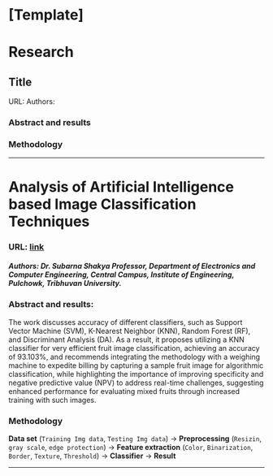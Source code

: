 # [Template]
# Research
## Title
URL:
Authors:
### Abstract and results
### Methodology
---
# Analysis of Artificial Intelligence based Image Classification Techniques
### URL: [link](https://www.researchgate.net/profile/Subarna-Shakya/publication/341064540_Analysis_of_Artificial_Intelligence_based_Image_Classification_Techniques/links/6106237d169a1a0103cc9c47/Analysis-of-Artificial-Intelligence-based-Image-Classification-Techniques.pdf?origin=journalDetail&_tp=eyJwYWdlIjoiam91cm5hbERldGFpbCJ9)
##### **Authors**: Dr. Subarna Shakya Professor, Department of Electronics and Computer Engineering, Central Campus, Institute of Engineering, Pulchowk, Tribhuvan University.

### Abstract and results:
The work discusses accuracy of different classifiers, such as Support Vector Machine (SVM), K-Nearest Neighbor (KNN), Random Forest (RF), and Discriminant Analysis (DA). As a result, it proposes utilizing a KNN classifier for very efficient fruit image classification, achieving an accuracy of 93.103%, and recommends integrating the methodology with a weighing machine to expedite billing by capturing a sample fruit image for algorithmic classification, while highlighting the importance of improving specificity and negative predictive value (NPV) to address real-time challenges, suggesting enhanced performance for evaluating mixed fruits through increased training with such images.
### Methodology
**Data set** (`Training Img data`, `Testing Img data`) -> **Preprocessing** (`Resizin`, `gray scale`, `edge protection`) -> **Feature extraction** (`Color`, `Binarization`, `Border`, `Texture`, `Threshold`) -> **Classifier** -> **Result**

---
